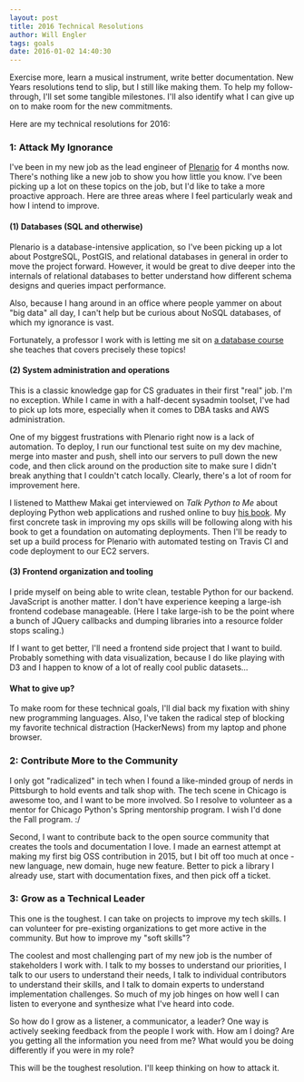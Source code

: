 ```yaml
---
layout: post
title: 2016 Technical Resolutions
author: Will Engler
tags: goals
date: 2016-01-02 14:40:30
---
```


Exercise more, learn a musical instrument, write better documentation.
New Years resolutions tend to slip, but I still like making them.
To help my follow-through, I'll set some tangible milestones.
I'll also identify what I can give up on to make room for the new commitments.

Here are my technical resolutions for 2016:

### 1: Attack My Ignorance

I've been in my new job as the lead engineer of [Plenario](http://plenar.io/) for 4 months now.
There's nothing like a new job to show you how little you know.
I've been picking up a lot on these topics on the job, but I'd like to take a more proactive approach.
Here are three areas where I feel particularly weak and how I intend to improve.

#### (1) Databases (SQL and otherwise)

Plenario is a database-intensive application, so I've been picking up a lot about PostgreSQL, PostGIS, and relational databases in general in order to move the project forward. However, it would be great to dive deeper into the internals of relational databases to better understand how different schema designs and queries impact performance.

Also, because I hang around in an office where people yammer on about "big data" all day, I can't help but be curious about NoSQL databases, of which my ignorance is vast.

Fortunately, a professor I work with is letting me sit on [a database course](https://mpcs-courses.cs.uchicago.edu/2015-16/winter/courses/53003) she teaches that covers precisely these topics!

#### (2) System administration and operations

This is a classic knowledge gap for CS graduates in their first "real" job.
I'm no exception.
While I came in with a half-decent sysadmin toolset, I've had to pick up lots more, especially when it comes to DBA tasks and AWS administration.

One of my biggest frustrations with Plenario right now is a lack of automation.
To deploy, I run our functional test suite on my dev machine, merge into master and push, shell into our servers to pull down the new code, and then click around on the production site to make sure I didn't break anything that I couldn't catch locally.
Clearly, there's a lot of room for improvement here.

I listened to Matthew Makai get interviewed on _Talk Python to Me_ about deploying Python web applications and rushed online to buy [his book](http://www.deploypython.com/).
My first concrete task in improving my ops skills will be following along with his book to get a foundation on automating deployments.
Then I'll be ready to set up a build process for Plenario with automated testing on Travis CI and code deployment to our EC2 servers.

#### (3) Frontend organization and tooling

I pride myself on being able to write clean, testable Python for our backend.
JavaScript is another matter.
I don't have experience keeping a large-ish frontend codebase manageable. (Here I take large-ish to be the point where a bunch of JQuery callbacks and dumping libraries into a resource folder stops scaling.)

If I want to get better, I'll need a frontend side project that I want to build. Probably something with data visualization, because I do like playing with D3 and I happen to know of a lot of really cool public datasets...

#### What to give up?

To make room for these technical goals, I'll dial back my fixation with shiny new programming languages.
Also, I've taken the radical step of blocking my favorite technical distraction (HackerNews) from my laptop and phone browser.

### 2: Contribute More to the Community

I only got "radicalized" in tech when I found a like-minded group of nerds in Pittsburgh to hold events and talk shop with.
The tech scene in Chicago is awesome too, and I want to be more involved.
So I resolve to volunteer as a mentor for Chicago Python's Spring mentorship program.
I wish I'd done the Fall program. :/

Second, I want to contribute back to the open source community that creates the tools and documentation I love.
I made an earnest attempt at making my first big OSS contribution in 2015, but I bit off too much at once - new language, new domain, huge new feature.
Better to pick a library I already use, start with documentation fixes, and then pick off a ticket.

### 3: Grow as a Technical Leader

This one is the toughest.
I can take on projects to improve my tech skills.
I can volunteer for pre-existing organizations to get more active in the community.
But how to improve my "soft skills"?

The coolest and most challenging part of my new job is the number of stakeholders I work with.
I talk to my bosses to understand our priorities, I talk to our users to understand their needs, I talk to individual contributors to understand their skills, and I talk to domain experts to understand implementation challenges.
So much of my job hinges on how well I can listen to everyone and synthesize what I've heard into code.

So how do I grow as a listener, a communicator, a leader?
One way is actively seeking feedback from the people I work with.
How am I doing?
Are you getting all the information you need from me?
What would you be doing differently if you were in my role?

This will be the toughest resolution. I'll keep thinking on how to attack it.
